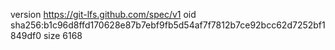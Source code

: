 version https://git-lfs.github.com/spec/v1
oid sha256:b1c96d8ffd170628e87b7ebf9fb5d54af7f7812b7ce92bcc62d7252bf1849df0
size 6168
